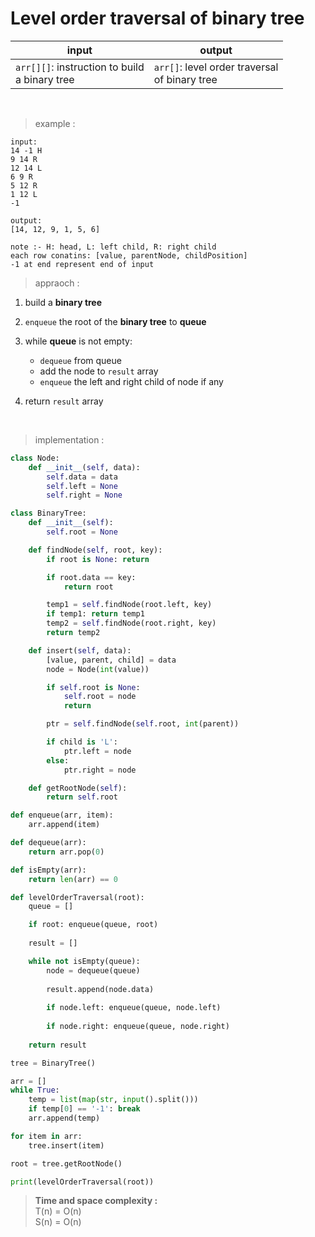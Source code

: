 # Level order traversal of binary tree

| input | output |
| --- | --- |
| `arr[][]`: instruction to build <br> a binary tree | `arr[]`: level order traversal <br> of binary tree |

<br>

> example :

```
input:
14 -1 H
9 14 R
12 14 L
6 9 R
5 12 R
1 12 L
-1

output:
[14, 12, 9, 1, 5, 6]
```

```
note :- H: head, L: left child, R: right child
each row conatins: [value, parentNode, childPosition]
-1 at end represent end of input
```

> appraoch :

1. build a **binary tree**

2. `enqueue` the root of the **binary tree** to **queue**

3. while **queue** is not empty:
    * `dequeue` from queue
    * add the node to `result` array
    * `enqueue` the left and right child of node if any

4. return `result` array

<br>

> implementation :

```python
class Node:
    def __init__(self, data):
        self.data = data
        self.left = None
        self.right = None

class BinaryTree:
    def __init__(self):
        self.root = None

    def findNode(self, root, key):
        if root is None: return

        if root.data == key:
            return root

        temp1 = self.findNode(root.left, key)
        if temp1: return temp1
        temp2 = self.findNode(root.right, key)
        return temp2

    def insert(self, data):
        [value, parent, child] = data
        node = Node(int(value))

        if self.root is None:
            self.root = node
            return

        ptr = self.findNode(self.root, int(parent))

        if child is 'L':
            ptr.left = node
        else:
            ptr.right = node

    def getRootNode(self):
        return self.root

def enqueue(arr, item):
    arr.append(item)

def dequeue(arr):
    return arr.pop(0)

def isEmpty(arr):
    return len(arr) == 0

def levelOrderTraversal(root):
    queue = []

    if root: enqueue(queue, root)
    
    result = []

    while not isEmpty(queue):
        node = dequeue(queue)
        
        result.append(node.data)
        
        if node.left: enqueue(queue, node.left)
        
        if node.right: enqueue(queue, node.right)
    
    return result

tree = BinaryTree()

arr = []
while True:
    temp = list(map(str, input().split()))
    if temp[0] == '-1': break
    arr.append(temp)

for item in arr:
    tree.insert(item)

root = tree.getRootNode()

print(levelOrderTraversal(root))
```

> **Time and space complexity :**
<br>T(n) = O(n)
<br>S(n) = O(n)
